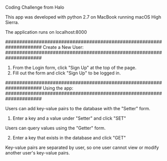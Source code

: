 Coding Challenge from Halo

This app was developed with python 2.7 on MacBook running macOS High Sierra.

The application runs on localhost:8000

#####################################################################
  Create a New User:
#####################################################################

  1. From the Login form, click "Sign Up" at the top of the page.
  2. Fill out the form and click "Sign Up" to be logged in.

#####################################################################
  Using the app:
#####################################################################

Users can add key-value pairs to the database with the "Setter" form.

  1. Enter a key and a value under "Setter" and click "SET"

Users can query values using the "Getter" form.

  2. Enter a key that exists in the database and click "GET"

Key-value pairs are separated by user, so one user cannot view or modify another user's key-value pairs.


